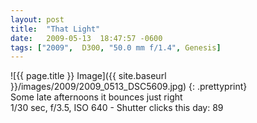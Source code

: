```yaml
---
layout: post
title:  "That Light"
date:   2009-05-13  18:47:57 -0600
tags: ["2009",  D300, "50.0 mm f/1.4", Genesis]
---
```

![{{ page.title }} Image]({{ site.baseurl }}/images/2009/2009_0513_DSC5609.jpg)
{: .prettyprint}  
Some late afternoons it bounces just right  
1/30 sec, f/3.5, ISO 640 - Shutter clicks this day: 89